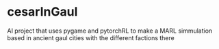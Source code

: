 # cesarInGaul
AI project that uses pygame and pytorchRL to make a MARL simmulation based in ancient gaul cities with the different factions there
